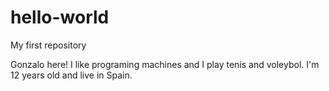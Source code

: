 # hello-world
My first repository

Gonzalo here! I like programing machines and I play tenis and voleybol.
I'm 12 years old and live in Spain.
